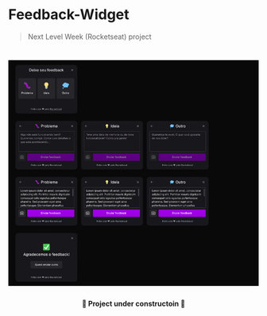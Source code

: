 # Feedback-Widget
> Next Level Week (Rocketseat) project

<h1 align="center">
    <img src="./images/home.png" alt="home screen">
</h1>

<h4 align="center">🚧 Project under constructoin 🚧</h4>